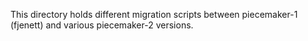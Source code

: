 This directory holds different migration scripts between piecemaker-1 (fjenett) and various piecemaker-2 versions.
